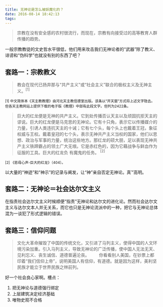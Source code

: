 ```yaml
---
title: 无神论是怎么被妖魔化的？
date: 2016-08-14 18:42:13
tags: 
---
```

> 宗教在没有安全感的农村很流行，而现在，宗教有向接受过的高等教育人群传播的趋势。

一般宗教教徒的文史哲水平很低，他们用来攻击我们无神论者的“武器”除了教义、诽谤和“伪科学”也就没有别的东西了吧？

<!-- more -->

## 套路一：宗教教义 ##

> 教会在现代已扬弃那与“共产主义”或“社会主义”联合的极权主义及无神主义。<sup>[1]</sup>

<sub>[1] 中文简体本《天主教教理》由河北天主教信德室出版。该条以“开天窗”方式将上述文字隐去。但各天主教网站上提供下载的电子版《教理》中部有此段文字。但列为2422条。</sub>

> 巨大的红龙便是无神的共产主义。它到处传播否认天主以及顽固抗拒天主的谬说。巨大的红龙便是马克思的无神论。它有十只角，表示它以传播媒介的力量，引诱人类违抗天主的十诫；它有七个头，每个头上也戴着王冠，象征权威与王权。戴着皇冠的七个头，表示无神共产主义当权的国家，他们以思想、政治与军事的力量，统治这些地方。那红龙的硕大朋，足以表现无神共产主义铁蹄霸占的领土广大无垠。它是赤红色的，因为它藉战争与鲜血作为征服的工具。巨大的红龙负 有魔鬼的任务。 <sup>[2]</sup>

<sub>[2] 《慈母心声-巨大的红龙》（404）。</sub>

以大量的“神迹”和“神示”的记录与阐发，让“神”亲自否定无神论。真™高明。

## 套路二：无神论＝社会达尔文主义 ##

在指责社会达尔文主义时候顺便“指责”无神论和达尔文的进化论。然而社会达尔文主义与达尔文本人并无关系，而它也只是无神论流派中的一种，把它与无神论总体混为一谈犯了形式逻辑的错误。

## 套路三：信仰问题 ##

> 文化大革命摧毁了中国的传统文化，又引进了马列主义，使得中国的人文环境污染加重。引入马列主义，导致无神论的广泛传播，使中国人无法无天、见利忘义、丧生诚信、道德普遍沦丧。
> 　　你看看别人美国，在钞票上都印着“我们信仰上帝”，说明美国人有信仰，有道德。就是因为这样，美利坚民族才能立于世界民族之林前列。

好一个社会良心家啊。槽点：

1. 把无神论与道德强行绑定
2. 上层建筑决定经济基础
3. 唯物史观不合格
